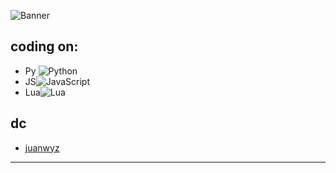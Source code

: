![Banner](https://cdn.discordapp.com/attachments/1258591989729853492/1339427919826518056/banner.png?ex=67aeaef5&is=67ad5d75&hm=921cafd8cb9ecae2a33ea2d2f90a4a18fa345a77af1c45006263042754105f28)

## coding on:

- Py ![Python](https://img.shields.io/badge/Python-3776AB?style=flat&logo=python&logoColor=white)
- JS![JavaScript](https://img.shields.io/badge/JavaScript-F7DF1E?style=flat&logo=javascript&logoColor=black)
- Lua![Lua](https://img.shields.io/badge/Lua-2C2D72?style=flat&logo=lua&logoColor=white)

## dc

- [juanwyz](https://discord.com/users/933055243065901106)

---
